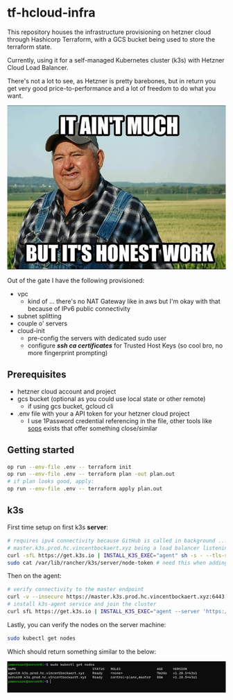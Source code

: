 # tf-hcloud-infra

This repository houses the infrastructure provisioning on hetzner cloud through Hashicorp Terraform,
with a GCS bucket being used to store the terraform state.

Currently, using it for a self-managed Kubernetes cluster (k3s) with Hetzner Cloud Load Balancer.

There's not a lot to see, as Hetzner is pretty barebones, but in return you get very good price-to-performance and a lot of freedom to do what you want.

![](img/itaintmuch.webp)

Out of the gate I have the following provisioned:
- vpc
    - kind of ... there's no NAT Gateway like in aws but I'm okay with that because of IPv6 public connectivity
- subnet splitting
- couple o' servers 
- cloud-init
    - pre-config the servers with dedicated sudo user
    - configure ***ssh ca certificates*** for Trusted Host Keys (so cool bro, no more fingerprint prompting)

## Prerequisites

- hetzner cloud account and project
- gcs bucket (optional as you could use local state or other remote)
    - if using gcs bucket, gcloud cli
- .env file with your a API token for your hetzner cloud project
    - I use 1Password credential referencing in the file, other tools like [sops](https://github.com/getsops/sops) exists that offer something close/similar

## Getting started

```bash
op run --env-file .env -- terraform init
op run --env-file .env -- terraform plan -out plan.out
# if plan looks good, apply:
op run --env-file .env -- terraform apply plan.out
```

## k3s

First time setup on first k3s **server**:

```bash
# requires ipv4 connectivity because GitHub is called in background ... and GitHub is IPv4 only FFS
# master.k3s.prod.hc.vincentbockaert.xyz being a load balancer listening on 6443 forwarding requests to the k3s server(s) at 6443
curl -sfL https://get.k3s.io | INSTALL_K3S_EXEC="agent" sh -s - --tls-san="master.k3s.prod.hc.vincentbockaert.xyz" --disable-cloud-controller --disable=servicelb --disable=traefik --flannel-backend=wireguard-native --write-kubeconfig-mode=644
sudo cat /var/lib/rancher/k3s/server/node-token # need this when adding agents
```

Then on the agent:

```bash
# verify connectivity to the master endpoint
curl -v --insecure https://master.k3s.prod.hc.vincentbockaert.xyz:6443
# install k3s-agent service and join the cluster
curl sfL https://get.k3s.io | INSTALL_K3S_EXEC="agent --server 'https://master.k3s.prod.hc.vincentbockaert.xyz:6443' --token 'ULTRA_SUPER_SECRET_TOKEN'" sh -s -
```

Lastly, you can verify the nodes on the server machine:

```bash
sudo kubectl get nodes
```

Which should return something similar to the below:

![](img/k3s-nodes.png)
